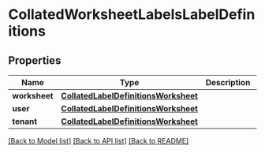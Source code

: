 # CollatedWorksheetLabelsLabelDefinitions


## Properties
Name | Type | Description | Notes
------------ | ------------- | ------------- | -------------
**worksheet** | [**CollatedLabelDefinitionsWorksheet**](CollatedLabelDefinitionsWorksheet.md) |  | [optional] 
**user** | [**CollatedLabelDefinitionsWorksheet**](CollatedLabelDefinitionsWorksheet.md) |  | [optional] 
**tenant** | [**CollatedLabelDefinitionsWorksheet**](CollatedLabelDefinitionsWorksheet.md) |  | [optional] 

[[Back to Model list]](../README.md#documentation-for-models) [[Back to API list]](../README.md#documentation-for-api-endpoints) [[Back to README]](../README.md)


